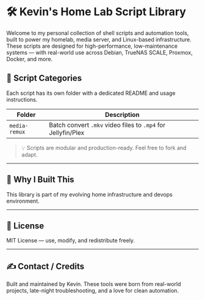 # 🛠 Kevin's Home Lab Script Library

Welcome to my personal collection of shell scripts and automation tools, built to power my homelab, media server, and Linux-based infrastructure. These scripts are designed for high-performance, low-maintenance systems — with real-world use across Debian, TrueNAS SCALE, Proxmox, Docker, and more.

## 📂 Script Categories

Each script has its own folder with a dedicated README and usage instructions.

| Folder                          | Description                                                  |
|---------------------------------|--------------------------------------------------------------|
| `media-remux`                   | Batch convert `.mkv` video files to `.mp4` for Jellyfin/Plex |


> 💡 Scripts are modular and production-ready. Feel free to fork and adapt.

---

## 🧠 Why I Built This

This library is part of my evolving home infrastructure and devops environment. 

---

## 📜 License

MIT License — use, modify, and redistribute freely.

---

## ✍️ Contact / Credits

Built and maintained by Kevin. These tools were born from real-world projects, late-night troubleshooting, and a love for clean automation.

